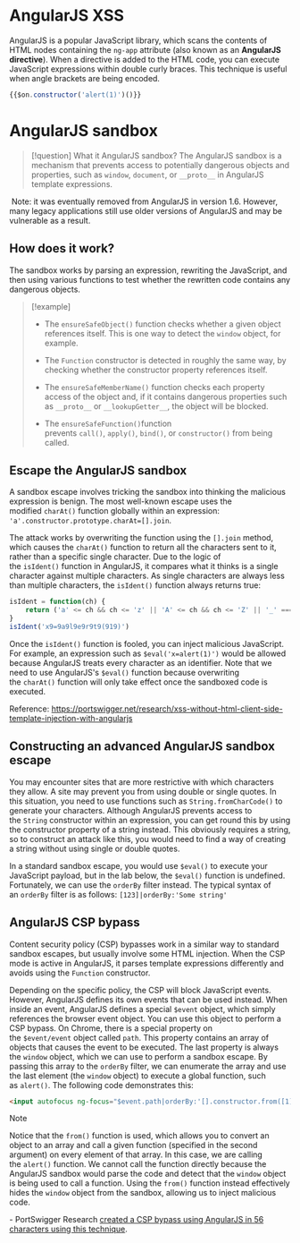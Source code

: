 # AngularJS XSS

AngularJS is a popular JavaScript library, which scans the contents of HTML nodes containing the `ng-app` attribute (also known as an **AngularJS directive**). When a directive is added to the HTML code, you can execute JavaScript expressions within double curly braces. This technique is useful when angle brackets are being encoded.

```javascript
{{$on.constructor('alert(1)')()}}
```


# AngularJS sandbox

>[!question] What it AngularJS sandbox?
>The AngularJS sandbox is a mechanism that prevents access to potentially dangerous objects and properties, such as `window`, `document`, or `__proto__` in AngularJS template expressions.

 Note: it was eventually removed from AngularJS in version 1.6. However, many legacy applications still use older versions of AngularJS and may be vulnerable as a result.

## How does it work?

The sandbox works by parsing an expression, rewriting the JavaScript, and then using various functions to test whether the rewritten code contains any dangerous objects.

>[!example]
>- The `ensureSafeObject()` function checks whether a given object references itself. This is one way to detect the `window` object, for example. 
>  
>- The `Function` constructor is detected in roughly the same way, by checking whether the constructor property references itself.
>- The `ensureSafeMemberName()` function checks each property access of the object and, if it contains dangerous properties such as `__proto__` or `__lookupGetter__`, the object will be blocked. 
>- The `ensureSafeFunction()`function prevents `call()`, `apply()`, `bind()`, or `constructor()` from being called.

## Escape the AngularJS sandbox

A sandbox escape involves tricking the sandbox into thinking the malicious expression is benign. The most well-known escape uses the modified `charAt()` function globally within an expression: `'a'.constructor.prototype.charAt=[].join`.

The attack works by overwriting the function using the `[].join` method, which causes the `charAt()` function to return all the characters sent to it, rather than a specific single character. Due to the logic of the `isIdent()` function in AngularJS, it compares what it thinks is a single character against multiple characters. As single characters are always less than multiple characters, the `isIdent()` function always returns true:

```javascript
isIdent = function(ch) {
    return ('a' <= ch && ch <= 'z' || 'A' <= ch && ch <= 'Z' || '_' === ch || ch === '$');
}
isIdent('x9=9a9l9e9r9t9(919)')
```

Once the `isIdent()` function is fooled, you can inject malicious JavaScript. For example, an expression such as `$eval('x=alert(1)')` would be allowed because AngularJS treats every character as an identifier. Note that we need to use AngularJS's `$eval()` function because overwriting the `charAt()` function will only take effect once the sandboxed code is executed.

Reference: https://portswigger.net/research/xss-without-html-client-side-template-injection-with-angularjs

## Constructing an advanced AngularJS sandbox escape

You may encounter sites that are more restrictive with which characters they allow. A site may prevent you from using double or single quotes. In this situation, you need to use functions such as `String.fromCharCode()` to generate your characters. Although AngularJS prevents access to the `String` constructor within an expression, you can get round this by using the constructor property of a string instead. This obviously requires a string, so to construct an attack like this, you would need to find a way of creating a string without using single or double quotes.

In a standard sandbox escape, you would use `$eval()` to execute your JavaScript payload, but in the lab below, the `$eval()` function is undefined. Fortunately, we can use the `orderBy` filter instead. The typical syntax of an `orderBy` filter is as follows: `[123]|orderBy:'Some string'`

## AngularJS CSP bypass

Content security policy (CSP) bypasses work in a similar way to standard sandbox escapes, but usually involve some HTML injection. When the CSP mode is active in AngularJS, it parses template expressions differently and avoids using the `Function` constructor.

Depending on the specific policy, the CSP will block JavaScript events. However, AngularJS defines its own events that can be used instead. When inside an event, AngularJS defines a special `$event` object, which simply references the browser event object. You can use this object to perform a CSP bypass. On Chrome, there is a special property on the `$event/event` object called `path`. This property contains an array of objects that causes the event to be executed. The last property is always the `window` object, which we can use to perform a sandbox escape. By passing this array to the `orderBy` filter, we can enumerate the array and use the last element (the `window` object) to execute a global function, such as `alert()`. The following code demonstrates this:

```html
<input autofocus ng-focus="$event.path|orderBy:'[].constructor.from([1],alert)'">
```

>[!note]
>Notice that the `from()` function is used, which allows you to convert an object to an array and call a given function (specified in the second argument) on every element of that array. In this case, we are calling the `alert()` function. We cannot call the function directly because the AngularJS sandbox would parse the code and detect that the `window` object is being used to call a function. Using the `from()` function instead effectively hides the `window` object from the sandbox, allowing us to inject malicious code.
>
>\- PortSwigger Research [created a CSP bypass using AngularJS in 56 characters using this technique](https://portswigger.net/research/angularjs-csp-bypass-in-56-characters).
